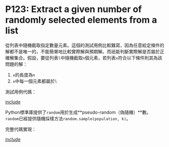 # P123: Extract a given number of randomly selected elements from a list

從列表中隨機截取指定數量元素。這個的測試用例比較難寫，因為任意給定條件的解都不是唯一的，不能簡單地比較實際解與預期解。而祇能判斷實際解是否屬於正確解集合。假設，要從列表`l`中隨機截取`n`個元素，若列表`x`符合以下條件則其為該問題的解：

1. `x`的長度為`n`
2. `x`中每一個元素都屬於`l`

測試用例代碼：

[include](../../../tests/lists/p123_test.py)

Python標準庫提供了`random`用於生成**pseudo-random（偽隨機）**數。`random`已經提供隨機採樣方法`random.sample(population, k)`。

完整代碼實現：

[include](../../../python99/lists/p123.py)